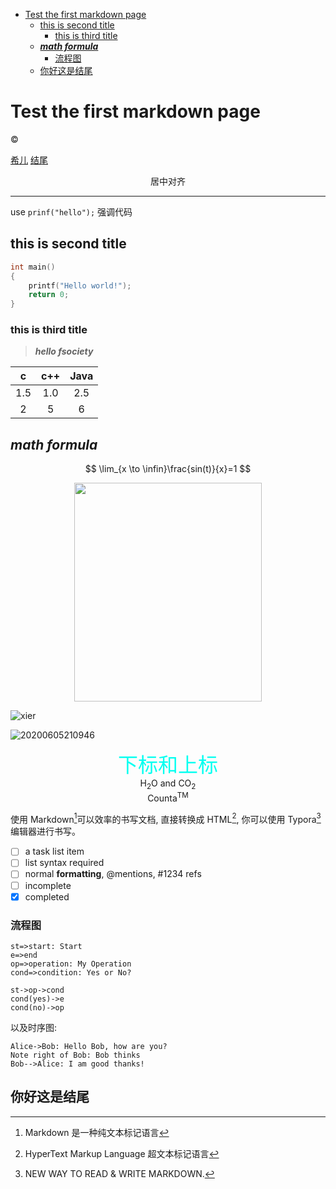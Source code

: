 <!--
 * Copyright by 2020 Countra. All rights reserved.
 * @author: Countra
 * @date: 2020-06-13
-->

<!-- @import "[TOC]" {cmd="toc" depthFrom=1 depthTo=6 orderedList=false} -->

<!-- code_chunk_output -->

- [Test the first markdown page](#test-the-first-markdown-page)
  - [this is second title](#this-is-second-title)
    - [this is third title](#this-is-third-title)
  - [**_math formula_**](#math-formula)
    - [流程图](#流程图)
  - [你好这是结尾](#你好这是结尾)

<!-- /code_chunk_output -->




# Test the first markdown page

&copy;

[希儿](#jump)
[结尾](#你好这是结尾)

<center>居中对齐</center>
<hr>

use `prinf("hello");` 强调代码

## this is second title

```c
int main()
{
    printf("Hello world!");
    return 0;
}
```

### this is third title

> **_hello fsociety_**

|   c   |  c++  | Java  |
| :---: | :---: | :---: |
|  1.5  |  1.0  |  2.5  |
|   2   |   5   |   6   |

## **_math formula_**

$$
\lim_{x \to \infin}\frac{sin(t)}{x}=1
$$

<div align=center id="jump"><img width='300' height='350' src="https://cdn.jsdelivr.net/gh/Countra/Picgo_pic/images/xier.jpg" /> </div>

![xier](https://cdn.jsdelivr.net/gh/Countra/Picgo_pic/images/xier.jpg)

![20200605210946](https://cdn.jsdelivr.net/gh/Countra/Picgo_pic/images/20200605210946.png)

<center>
<font size=6 color=00fff>下标和上标</font><br>  
H<sub>2</sub>O and CO<sub>2</sub>  <br>
Counta<sup>TM</sup>
</center>

使用 Markdown[^1]可以效率的书写文档, 直接转换成 HTML[^2], 你可以使用 Typora[^t] 编辑器进行书写。
[^1]:Markdown 是一种纯文本标记语言
[^2]:HyperText Markup Language 超文本标记语言
[^t]:NEW WAY TO READ & WRITE MARKDOWN.

- [ ] a task list item
- [ ] list syntax required
- [ ] normal **formatting**, @mentions, #1234 refs
- [ ] incomplete
- [x] completed

### 流程图
```flow
st=>start: Start
e=>end
op=>operation: My Operation
cond=>condition: Yes or No?

st->op->cond
cond(yes)->e
cond(no)->op
```

以及时序图:

```sequence
Alice->Bob: Hello Bob, how are you?
Note right of Bob: Bob thinks
Bob-->Alice: I am good thanks!
```

## 你好这是结尾
